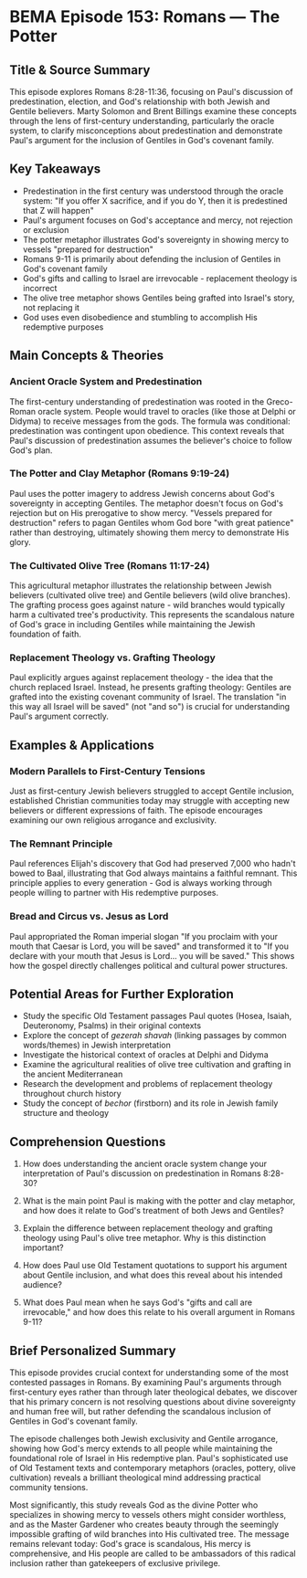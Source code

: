# BEMA Episode 153: Romans — The Potter

## Title & Source Summary

This episode explores Romans 8:28-11:36, focusing on Paul's discussion of predestination, election, and God's relationship with both Jewish and Gentile believers. Marty Solomon and Brent Billings examine these concepts through the lens of first-century understanding, particularly the oracle system, to clarify misconceptions about predestination and demonstrate Paul's argument for the inclusion of Gentiles in God's covenant family.

## Key Takeaways

- Predestination in the first century was understood through the oracle system: "If you offer X sacrifice, and if you do Y, then it is predestined that Z will happen"
- Paul's argument focuses on God's acceptance and mercy, not rejection or exclusion
- The potter metaphor illustrates God's sovereignty in showing mercy to vessels "prepared for destruction"
- Romans 9-11 is primarily about defending the inclusion of Gentiles in God's covenant family
- God's gifts and calling to Israel are irrevocable - replacement theology is incorrect
- The olive tree metaphor shows Gentiles being grafted into Israel's story, not replacing it
- God uses even disobedience and stumbling to accomplish His redemptive purposes

## Main Concepts & Theories

### Ancient Oracle System and Predestination

The first-century understanding of predestination was rooted in the Greco-Roman oracle system. People would travel to oracles (like those at Delphi or Didyma) to receive messages from the gods. The formula was conditional: predestination was contingent upon obedience. This context reveals that Paul's discussion of predestination assumes the believer's choice to follow God's plan.

### The Potter and Clay Metaphor (Romans 9:19-24)

Paul uses the potter imagery to address Jewish concerns about God's sovereignty in accepting Gentiles. The metaphor doesn't focus on God's rejection but on His prerogative to show mercy. "Vessels prepared for destruction" refers to pagan Gentiles whom God bore "with great patience" rather than destroying, ultimately showing them mercy to demonstrate His glory.

### The Cultivated Olive Tree (Romans 11:17-24)

This agricultural metaphor illustrates the relationship between Jewish believers (cultivated olive tree) and Gentile believers (wild olive branches). The grafting process goes against nature - wild branches would typically harm a cultivated tree's productivity. This represents the scandalous nature of God's grace in including Gentiles while maintaining the Jewish foundation of faith.

### Replacement Theology vs. Grafting Theology

Paul explicitly argues against replacement theology - the idea that the church replaced Israel. Instead, he presents grafting theology: Gentiles are grafted into the existing covenant community of Israel. The translation "in this way all Israel will be saved" (not "and so") is crucial for understanding Paul's argument correctly.

## Examples & Applications

### Modern Parallels to First-Century Tensions

Just as first-century Jewish believers struggled to accept Gentile inclusion, established Christian communities today may struggle with accepting new believers or different expressions of faith. The episode encourages examining our own religious arrogance and exclusivity.

### The Remnant Principle

Paul references Elijah's discovery that God had preserved 7,000 who hadn't bowed to Baal, illustrating that God always maintains a faithful remnant. This principle applies to every generation - God is always working through people willing to partner with His redemptive purposes.

### Bread and Circus vs. Jesus as Lord

Paul appropriated the Roman imperial slogan "If you proclaim with your mouth that Caesar is Lord, you will be saved" and transformed it to "If you declare with your mouth that Jesus is Lord... you will be saved." This shows how the gospel directly challenges political and cultural power structures.

## Potential Areas for Further Exploration

- Study the specific Old Testament passages Paul quotes (Hosea, Isaiah, Deuteronomy, Psalms) in their original contexts
- Explore the concept of *gezerah shavah* (linking passages by common words/themes) in Jewish interpretation
- Investigate the historical context of oracles at Delphi and Didyma
- Examine the agricultural realities of olive tree cultivation and grafting in the ancient Mediterranean
- Research the development and problems of replacement theology throughout church history
- Study the concept of *bechor* (firstborn) and its role in Jewish family structure and theology

## Comprehension Questions

1. How does understanding the ancient oracle system change your interpretation of Paul's discussion on predestination in Romans 8:28-30?

2. What is the main point Paul is making with the potter and clay metaphor, and how does it relate to God's treatment of both Jews and Gentiles?

3. Explain the difference between replacement theology and grafting theology using Paul's olive tree metaphor. Why is this distinction important?

4. How does Paul use Old Testament quotations to support his argument about Gentile inclusion, and what does this reveal about his intended audience?

5. What does Paul mean when he says God's "gifts and call are irrevocable," and how does this relate to his overall argument in Romans 9-11?

## Brief Personalized Summary

This episode provides crucial context for understanding some of the most contested passages in Romans. By examining Paul's arguments through first-century eyes rather than through later theological debates, we discover that his primary concern is not resolving questions about divine sovereignty and human free will, but rather defending the scandalous inclusion of Gentiles in God's covenant family.

The episode challenges both Jewish exclusivity and Gentile arrogance, showing how God's mercy extends to all people while maintaining the foundational role of Israel in His redemptive plan. Paul's sophisticated use of Old Testament texts and contemporary metaphors (oracles, pottery, olive cultivation) reveals a brilliant theological mind addressing practical community tensions.

Most significantly, this study reveals God as the divine Potter who specializes in showing mercy to vessels others might consider worthless, and as the Master Gardener who creates beauty through the seemingly impossible grafting of wild branches into His cultivated tree. The message remains relevant today: God's grace is scandalous, His mercy is comprehensive, and His people are called to be ambassadors of this radical inclusion rather than gatekeepers of exclusive privilege.
